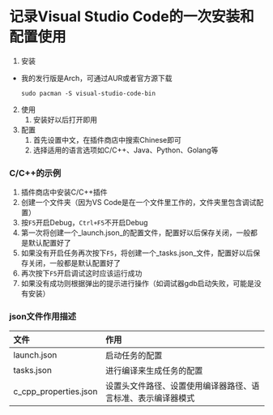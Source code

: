 # 记录Visual Studio Code的一次安装和配置使用

1. 安装
- 我的发行版是Arch，可通过AUR或者官方源下载

    `sudo pacman -S visual-studio-code-bin`
2. 使用
    1. 安装好以后打开即用
3. 配置
    1. 首先设置中文，在插件商店中搜索Chinese即可
    2. 选择适用的语言选项如C/C++、Java、Python、Golang等

### C/C++的示例
1. 插件商店中安装C/C++插件
2. 创建一个文件夹（因为VS Code是在一个文件里工作的，文件夹里包含调试配置）
3. 按`F5`开启Debug，`Ctrl+F5`不开启Debug
4. 第一次将创建一个_launch.json_的配置文件，配置好以后保存关闭，一般都是默认配置好了
5. 如果没有开启任务再次按下`F5`，将创建一个_tasks.json_文件，配置好以后保存关闭，一般都是默认配置好了
6. 再次按下`F5`开启调试这时应该运行成功
7. 如果没有成功则根据弹出的提示进行操作（如调试器gdb启动失败，可能是没有安装）

### json文件作用描述

文件 | 作用
:- | :-
launch.json | 启动任务的配置
tasks.json | 进行编译来生成任务的配置
c_cpp_properties.json | 设置头文件路径、设置使用编译器路径、语言标准、表示编译器模式
